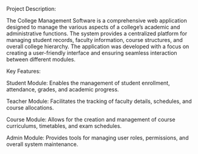 Project Description:

The College Management Software is a comprehensive web application designed to manage the various aspects of a college’s academic and administrative functions. The system provides a centralized platform for managing student records, faculty information, course structures, and overall college hierarchy. The application was developed with a focus on creating a user-friendly interface and ensuring seamless interaction between different modules.

Key Features:

Student Module:
Enables the management of student enrollment, attendance, grades, and academic progress.

Teacher Module:
Facilitates the tracking of faculty details, schedules, and course allocations.

Course Module:
Allows for the creation and management of course curriculums, timetables, and exam schedules.

Admin Module:
Provides tools for managing user roles, permissions, and overall system maintenance.
